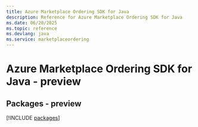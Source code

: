 ```yaml
---
title: Azure Marketplace Ordering SDK for Java
description: Reference for Azure Marketplace Ordering SDK for Java
ms.date: 06/20/2025
ms.topic: reference
ms.devlang: java
ms.service: marketplaceordering
---
```

# Azure Marketplace Ordering SDK for Java - preview
## Packages - preview
[!INCLUDE [packages](marketplace-ordering-index.md)]